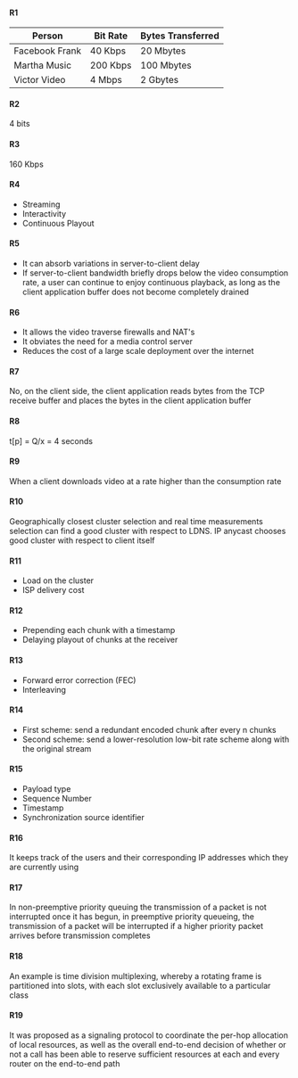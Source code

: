 #### R1
| Person         | Bit Rate   | Bytes Transferred |
| -------------- | ---------- | ----------------- |
| Facebook Frank | 40 Kbps    | 20 Mbytes         |
| Martha Music   | 200 Kbps   | 100 Mbytes        |
| Victor Video   | 4 Mbps     | 2 Gbytes          |

#### R2
4 bits

#### R3
160 Kbps

#### R4
- Streaming
- Interactivity
- Continuous Playout

#### R5
- It can absorb variations in server-to-client delay
- If server-to-client bandwidth briefly drops below the video consumption rate, a user can continue to enjoy continuous playback, as long as the client application buffer does not become completely drained

#### R6
- It allows the video traverse firewalls and NAT's
- It obviates the need for a media control server
- Reduces the cost of a large scale deployment over the internet

#### R7
No, on the client side, the client application reads bytes from the TCP receive buffer and places the bytes in the client application buffer

#### R8
t[p] = Q/x = 4 seconds

#### R9
When a client downloads video at a rate higher than the consumption rate

#### R10
Geographically closest cluster selection and real time measurements selection can find a good cluster with respect to LDNS. IP anycast chooses good cluster with respect to client itself

#### R11
- Load on the cluster
- ISP delivery cost

#### R12
- Prepending each chunk with a timestamp
- Delaying playout of chunks at the receiver

#### R13
- Forward error correction (FEC)
- Interleaving

#### R14
- First scheme: send a redundant encoded chunk after every n chunks
- Second scheme: send a lower-resolution low-bit rate scheme along with the original stream

#### R15
- Payload type
- Sequence Number
- Timestamp
- Synchronization source identifier

#### R16
It keeps track of the users and their corresponding IP addresses which they are currently using

#### R17
In non-preemptive priority queuing the transmission of a packet is not interrupted once it has begun, in preemptive priority queueing, the transmission of a packet will be interrupted if a higher priority packet arrives before transmission completes

#### R18
An example is time division multiplexing, whereby a rotating frame is partitioned into slots, with each slot exclusively available to a particular class

#### R19
It was proposed as a signaling protocol to coordinate the per-hop allocation of local resources, as well as the overall end-to-end decision of whether or not a call has been able to reserve sufficient resources at each and every router on the end-to-end path

